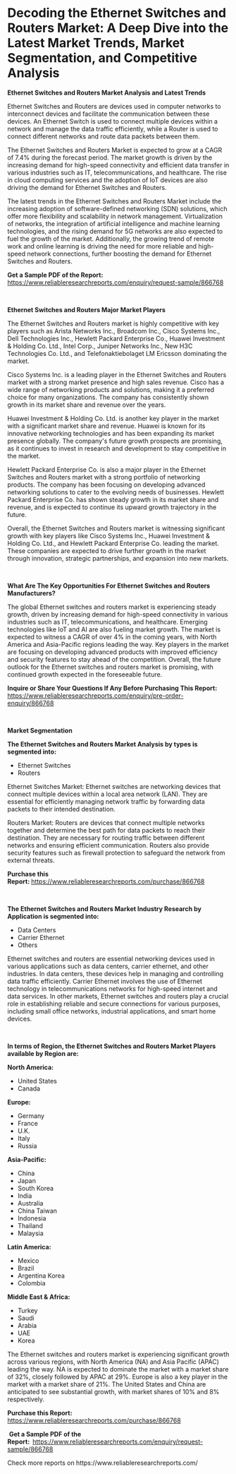 <p><h1>Decoding the Ethernet Switches and Routers Market: A Deep Dive into the Latest Market Trends, Market Segmentation, and Competitive Analysis</h1></p><p><strong>Ethernet Switches and Routers Market Analysis and Latest Trends</strong></p>
<p><p>Ethernet Switches and Routers are devices used in computer networks to interconnect devices and facilitate the communication between these devices. An Ethernet Switch is used to connect multiple devices within a network and manage the data traffic efficiently, while a Router is used to connect different networks and route data packets between them.</p><p>The Ethernet Switches and Routers Market is expected to grow at a CAGR of 7.4% during the forecast period. The market growth is driven by the increasing demand for high-speed connectivity and efficient data transfer in various industries such as IT, telecommunications, and healthcare. The rise in cloud computing services and the adoption of IoT devices are also driving the demand for Ethernet Switches and Routers.</p><p>The latest trends in the Ethernet Switches and Routers Market include the increasing adoption of software-defined networking (SDN) solutions, which offer more flexibility and scalability in network management. Virtualization of networks, the integration of artificial intelligence and machine learning technologies, and the rising demand for 5G networks are also expected to fuel the growth of the market. Additionally, the growing trend of remote work and online learning is driving the need for more reliable and high-speed network connections, further boosting the demand for Ethernet Switches and Routers.</p></p>
<p><strong>Get a Sample PDF of the Report:&nbsp;</strong> <a href="https://www.reliableresearchreports.com/enquiry/request-sample/866768">https://www.reliableresearchreports.com/enquiry/request-sample/866768</a></p>
<p>&nbsp;</p>
<p><strong>Ethernet Switches and Routers Major Market Players</strong></p>
<p><p>The Ethernet Switches and Routers market is highly competitive with key players such as Arista Networks Inc., Broadcom Inc., Cisco Systems Inc., Dell Technologies Inc., Hewlett Packard Enterprise Co., Huawei Investment & Holding Co. Ltd., Intel Corp., Juniper Networks Inc., New H3C Technologies Co. Ltd., and Telefonaktiebolaget LM Ericsson dominating the market.</p><p>Cisco Systems Inc. is a leading player in the Ethernet Switches and Routers market with a strong market presence and high sales revenue. Cisco has a wide range of networking products and solutions, making it a preferred choice for many organizations. The company has consistently shown growth in its market share and revenue over the years.</p><p>Huawei Investment & Holding Co. Ltd. is another key player in the market with a significant market share and revenue. Huawei is known for its innovative networking technologies and has been expanding its market presence globally. The company's future growth prospects are promising, as it continues to invest in research and development to stay competitive in the market.</p><p>Hewlett Packard Enterprise Co. is also a major player in the Ethernet Switches and Routers market with a strong portfolio of networking products. The company has been focusing on developing advanced networking solutions to cater to the evolving needs of businesses. Hewlett Packard Enterprise Co. has shown steady growth in its market share and revenue, and is expected to continue its upward growth trajectory in the future.</p><p>Overall, the Ethernet Switches and Routers market is witnessing significant growth with key players like Cisco Systems Inc., Huawei Investment & Holding Co. Ltd., and Hewlett Packard Enterprise Co. leading the market. These companies are expected to drive further growth in the market through innovation, strategic partnerships, and expansion into new markets.</p></p>
<p>&nbsp;</p>
<p><strong>What Are The Key Opportunities For Ethernet Switches and Routers Manufacturers?</strong></p>
<p><p>The global Ethernet switches and routers market is experiencing steady growth, driven by increasing demand for high-speed connectivity in various industries such as IT, telecommunications, and healthcare. Emerging technologies like IoT and AI are also fueling market growth. The market is expected to witness a CAGR of over 4% in the coming years, with North America and Asia-Pacific regions leading the way. Key players in the market are focusing on developing advanced products with improved efficiency and security features to stay ahead of the competition. Overall, the future outlook for the Ethernet switches and routers market is promising, with continued growth expected in the foreseeable future.</p></p>
<p><strong>Inquire or Share Your Questions If Any Before Purchasing This Report:</strong> <a href="https://www.reliableresearchreports.com/enquiry/pre-order-enquiry/866768">https://www.reliableresearchreports.com/enquiry/pre-order-enquiry/866768</a></p>
<p>&nbsp;</p>
<p><strong>Market Segmentation</strong></p>
<p><strong>The Ethernet Switches and Routers Market Analysis by types is segmented into:</strong></p>
<p><ul><li>Ethernet Switches</li><li>Routers</li></ul></p>
<p><p>Ethernet Switches Market: Ethernet switches are networking devices that connect multiple devices within a local area network (LAN). They are essential for efficiently managing network traffic by forwarding data packets to their intended destination.</p><p>Routers Market: Routers are devices that connect multiple networks together and determine the best path for data packets to reach their destination. They are necessary for routing traffic between different networks and ensuring efficient communication. Routers also provide security features such as firewall protection to safeguard the network from external threats.</p></p>
<p><strong>Purchase this Report:&nbsp;</strong><a href="https://www.reliableresearchreports.com/purchase/866768">https://www.reliableresearchreports.com/purchase/866768</a></p>
<p>&nbsp;</p>
<p><strong>The Ethernet Switches and Routers Market Industry Research by Application is segmented into:</strong></p>
<p><ul><li>Data Centers</li><li>Carrier Ethernet</li><li>Others</li></ul></p>
<p><p>Ethernet switches and routers are essential networking devices used in various applications such as data centers, carrier ethernet, and other industries. In data centers, these devices help in managing and controlling data traffic efficiently. Carrier Ethernet involves the use of Ethernet technology in telecommunications networks for high-speed internet and data services. In other markets, Ethernet switches and routers play a crucial role in establishing reliable and secure connections for various purposes, including small office networks, industrial applications, and smart home devices.</p></p>
<p>&nbsp;</p>
<p><strong>In terms of Region, the Ethernet Switches and Routers Market Players available by Region are:</strong></p>
<p>
    <p> <strong> North America: </strong>
        <ul>
            <li>United States</li>
            <li>Canada</li>
        </ul>
        </p> 
    <p> <strong> Europe: </strong>
        <ul>
            <li>Germany</li>
            <li>France</li>
            <li>U.K.</li>
            <li>Italy</li>
            <li>Russia</li>
        </ul>
        </p> 
    <p> <strong> Asia-Pacific: </strong>
        <ul>
            <li>China</li>
            <li>Japan</li>
            <li>South Korea</li>
            <li>India</li>
            <li>Australia</li>
            <li>China Taiwan</li>
            <li>Indonesia</li>
            <li>Thailand</li>
            <li>Malaysia</li>
        </ul>
        </p> 
    <p> <strong> Latin America: </strong>
        <ul>
            <li>Mexico</li>
            <li>Brazil</li>
            <li>Argentina Korea</li>
            <li>Colombia</li>
        </ul>
        </p> 
    <p> <strong> Middle East & Africa: </strong>
        <ul>
            <li>Turkey</li>
            <li>Saudi</li>
            <li>Arabia</li>
            <li>UAE</li>
            <li>Korea</li>
        </ul>
    </p>
    </p>
<p><p>The Ethernet switches and routers market is experiencing significant growth across various regions, with North America (NA) and Asia Pacific (APAC) leading the way. NA is expected to dominate the market with a market share of 32%, closely followed by APAC at 29%. Europe is also a key player in the market with a market share of 21%. The United States and China are anticipated to see substantial growth, with market shares of 10% and 8% respectively.</p></p>
<p><strong>Purchase this Report: </strong><a href="https://www.reliableresearchreports.com/purchase/866768">https://www.reliableresearchreports.com/purchase/866768</a></p>
<p>&nbsp;<strong>Get a Sample PDF of the Report:&nbsp;&nbsp;</strong><a href="https://www.reliableresearchreports.com/enquiry/request-sample/866768">https://www.reliableresearchreports.com/enquiry/request-sample/866768</a></p>
<p><strong></strong></p>
<p>Check more reports on https://www.reliableresearchreports.com/</p>
